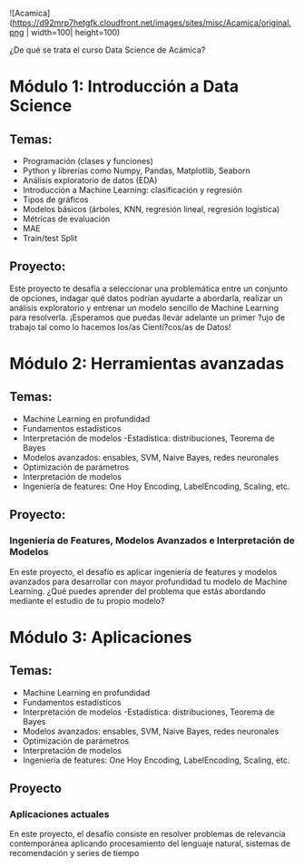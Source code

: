 ![Acamica](https://d92mrp7hetgfk.cloudfront.net/images/sites/misc/Acamica/original.png | width=100| height=100)

¿De qué se trata el curso Data Science de Acámica?

# Módulo 1: Introducción a Data Science

## Temas:
- Programación (clases y funciones)
- Python y librerías como Numpy, Pandas, Matplotlib, Seaborn
- Análisis exploratorio de datos (EDA)
- Introducción a Machine Learning: clasificación y regresión
- Tipos de gráficos
- Modelos básicos (árboles, KNN, regresión lineal, regresión logística)
- Métricas de evaluación
- MAE
- Train/test Split

## Proyecto:
Este proyecto te desafía a seleccionar una problemática entre un conjunto de opciones, indagar qué datos podrían ayudarte a abordarla, realizar un análisis exploratorio y entrenar un modelo sencillo de Machine Learning para resolverla. ¡Esperamos que puedas llevar adelante un primer ?ujo de trabajo tal como lo hacemos los/as Cientí?cos/as de Datos!



# Módulo 2: Herramientas avanzadas

## Temas:
- Machine Learning en profundidad
- Fundamentos estadísticos
- Interpretación de modelos
-Estadística: distribuciones, Teorema de Bayes
- Modelos avanzados: ensables, SVM, Naive Bayes, redes neuronales
- Optimización de parámetros
- Interpretación de modelos
- Ingeniería de features: One Hoy Encoding, LabelEncoding, Scaling, etc.

## Proyecto:
### Ingeniería de Features, Modelos Avanzados e Interpretación de Modelos
En este proyecto, el desafío es aplicar ingeniería de features y modelos avanzados para desarrollar con mayor profundidad tu modelo de Machine Learning. ¿Qué puedes aprender del problema que estás abordando mediante el estudio de tu propio modelo?

# Módulo 3: Aplicaciones
## Temas:
- Machine Learning en profundidad
- Fundamentos estadísticos
- Interpretación de modelos
-Estadística: distribuciones, Teorema de Bayes
- Modelos avanzados: ensables, SVM, Naive Bayes, redes neuronales
- Optimización de parámetros
- Interpretación de modelos
- Ingeniería de features: One Hoy Encoding, LabelEncoding, Scaling, etc.

## Proyecto
### Aplicaciones actuales
En este proyecto, el desafío consiste en resolver problemas de relevancia contemporánea aplicando procesamiento del lenguaje natural, sistemas de recomendación y series de tiempo

